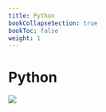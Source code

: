 ```yaml
---
title: Python
bookCollapseSection: true
bookToc: false
weight: 1
---
```


Python
===

![](http://www.zainpedia.com/wp-content/uploads/2019/09/q141s3xfs.png)